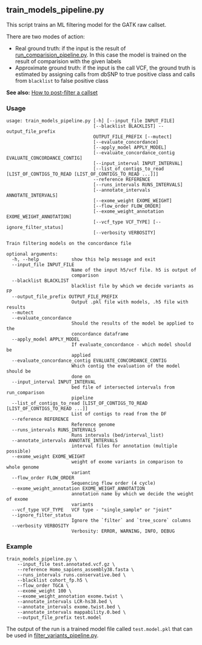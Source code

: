 ## train_models_pipeline.py

This script trains an ML filtering model for the GATK raw callset.

There are two modes of action:

- Real ground truth: if the input is the result of [run_comparision_pipeline.py](run_comparison_pipeline.md).
In this case the model is trained on the result of comparision with the given labels
- Approximate ground truth: if the input is the call VCF, the ground truth is estimated by assigning
calls from dbSNP to true positive class and calls from `blacklist` to false positive class

**See also:** [How to post-filter a callset](howto-callset-filter.md)

### Usage

```
usage: train_models_pipeline.py [-h] [--input_file INPUT_FILE]
                                [--blacklist BLACKLIST] --output_file_prefix
                                OUTPUT_FILE_PREFIX [--mutect]
                                [--evaluate_concordance]
                                [--apply_model APPLY_MODEL]
                                [--evaluate_concordance_contig EVALUATE_CONCORDANCE_CONTIG]
                                [--input_interval INPUT_INTERVAL]
                                [--list_of_contigs_to_read [LIST_OF_CONTIGS_TO_READ [LIST_OF_CONTIGS_TO_READ ...]]]
                                --reference REFERENCE
                                [--runs_intervals RUNS_INTERVALS]
                                [--annotate_intervals ANNOTATE_INTERVALS]
                                [--exome_weight EXOME_WEIGHT]
                                [--flow_order FLOW_ORDER]
                                [--exome_weight_annotation EXOME_WEIGHT_ANNOTATION]
                                [--vcf_type VCF_TYPE] [--ignore_filter_status]
                                [--verbosity VERBOSITY]

Train filtering models on the concordance file

optional arguments:
  -h, --help            show this help message and exit
  --input_file INPUT_FILE
                        Name of the input h5/vcf file. h5 is output of
                        comparison
  --blacklist BLACKLIST
                        blacklist file by which we decide variants as FP
  --output_file_prefix OUTPUT_FILE_PREFIX
                        Output .pkl file with models, .h5 file with results
  --mutect
  --evaluate_concordance
                        Should the results of the model be applied to the
                        concordance dataframe
  --apply_model APPLY_MODEL
                        If evaluate_concordance - which model should be
                        applied
  --evaluate_concordance_contig EVALUATE_CONCORDANCE_CONTIG
                        Which contig the evaluation of the model should be
                        done on
  --input_interval INPUT_INTERVAL
                        bed file of intersected intervals from run_comparison
                        pipeline
  --list_of_contigs_to_read [LIST_OF_CONTIGS_TO_READ [LIST_OF_CONTIGS_TO_READ ...]]
                        List of contigs to read from the DF
  --reference REFERENCE
                        Reference genome
  --runs_intervals RUNS_INTERVALS
                        Runs intervals (bed/interval_list)
  --annotate_intervals ANNOTATE_INTERVALS
                        interval files for annotation (multiple possible)
  --exome_weight EXOME_WEIGHT
                        weight of exome variants in comparison to whole genome
                        variant
  --flow_order FLOW_ORDER
                        Sequencing flow order (4 cycle)
  --exome_weight_annotation EXOME_WEIGHT_ANNOTATION
                        annotation name by which we decide the weight of exome
                        variants
  --vcf_type VCF_TYPE   VCF type - "single_sample" or "joint"
  --ignore_filter_status
                        Ignore the `filter` and `tree_score` columns
  --verbosity VERBOSITY
                        Verbosity: ERROR, WARNING, INFO, DEBUG
```

### Example

```
train_models_pipeline.py \
    --input_file test.annotated.vcf.gz \
    --reference Homo_sapiens_assembly38.fasta \
    --runs_intervals runs.conservative.bed \
    --blacklist cohort_fp.h5 \
    --flow_order TGCA \
    --exome_weight 100 \
    --exome_weight_annotation exome.twist \
    --annotate_intervals LCR-hs38.bed \
    --annotate_intervals exome.twist.bed \
    --annotate_intervals mappability.0.bed \
    --output_file_prefix test.model
```

The output of the run is a trained model file called `test.model.pkl` that can be used in [filter_variants_pipeline.py](filter_variants_pipeline.md).
